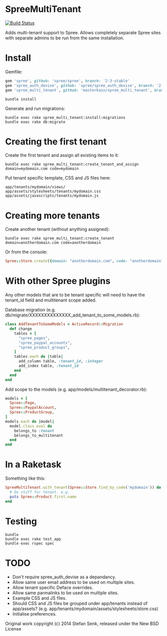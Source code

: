 SpreeMultiTenant
================

[![Build Status](https://travis-ci.org/masterkain/spree_multi_tenant.png?branch=2-3-stable)](https://travis-ci.org/masterkain/spree_multi_tenant)

Adds multi-tenant support to Spree. Allows completely separate Spree sites with separate admins to be run from the same installation.


Install
=======

Gemfile:

```ruby
gem 'spree', github: 'spree/spree', branch: '2-3-stable'
gem 'spree_auth_devise', github: 'spree/spree_auth_devise', branch: '2-3-stable'
gem 'spree_multi_tenant', github: 'masterkain/spree_multi_tenant', branch: '2-3-stable'
```

```shell
bundle install
```

Generate and run migrations:

```shell
bundle exec rake spree_multi_tenant:install:migrations
bundle exec rake db:migrate
````


Creating the first tenant
=========================

Create the first tenant and assign all existing items to it:

```shell
bundle exec rake spree_multi_tenant:create_tenant_and_assign domain=mydomain.com code=mydomain

```

Put tenant specific template, CSS and JS files here:

```
app/tenants/mydomain/views/
app/assets/stylesheets/tenants/mydomain.css
app/assets/javascripts/tenants/mydomain.js
```


Creating more tenants
=====================

Create another tenant (without anything assigned):

```shell
bundle exec rake spree_multi_tenant:create_tenant domain=anotherdomain.com code=anotherdomain
```

Or from the console:

```ruby
Spree::Store.create({domain: "anotherdomain.com", code: "anotherdomain"})
```


With other Spree plugins
========================

Any other models that are to be tenant specific will need to have the tenant\_id field and multitenant scope added.

Database migration (e.g. db/migrate/XXXXXXXXXXXXXX_add_tenant_to_some_models.rb):

```ruby
class AddTenantToSomeModels < ActiveRecord::Migration
  def change
    tables = [
      "spree_pages",
      "spree_paypal_accounts",
      "spree_product_groups",
    ]
    tables.each do |table|
      add_column table, :tenant_id, :integer
      add_index table, :tenant_id
    end
  end
end
```

Add scope to the models (e.g. app/models/multitenant_decorator.rb):

```ruby
models = [
  Spree::Page,
  Spree::PaypalAccount,
  Spree::ProductGroup,
]
models.each do |model|
  model.class_eval do
    belongs_to :tenant
    belongs_to_multitenant
  end
end
```


In a Raketask
=============

Something like this:

```ruby
SpreeMultiTenant.with_tenant(Spree::Store.find_by_code('mydomain')) do
  # Do stuff for tenant. e.g.
  puts Spree::Product.first.name
end
```


Testing
=======

```shell
bundle
bundle exec rake test_app
bundle exec rspec spec
```


TODO
====

- Don't require spree_auth_devise as a depandancy.
- Allow same user email address to be used on multiple sites.
- Allow tenant specific Deface overrides.
- Allow same parmalinks to be used on multiple sites.
- Example CSS and JS files.
- Should CSS and JS files be grouped under app/tenants instead of app/assets? (e.g. app/tenants/mydomain/assets/stylesheets/store.css)
- Initialise preferences.


Original work copyright (c) 2014 Stefan Senk, released under the New BSD License

